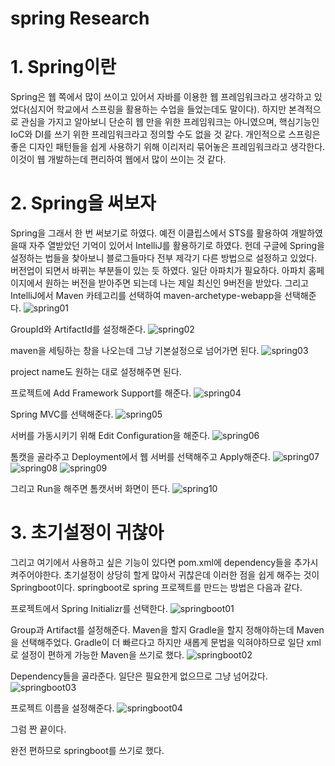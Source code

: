 spring Research
==============

# 1. Spring이란
Spring은 웹 쪽에서 많이 쓰이고 있어서 자바를 이용한 웹 프레임워크라고 생각하고 있었다(심지어 학교에서 스프링을 활용하는 수업을 들었는데도 말이다). 하지만 본격적으로 관심을 가지고 알아보니 단순히 웹 만을 위한 프레임워크는 아니였으며, 핵심기능인 IoC와 DI를 쓰기 위한 프레임워크라고 정의할 수도 없을 것 같다. 개인적으로 스프링은 좋은 디자인 패턴들을 쉽게 사용하기 위해 이리저리 묶어놓은 프레임워크라고 생각한다. 이것이 웹 개발하는데 편리하여 웹에서 많이 쓰이는 것 같다.

# 2. Spring을 써보자
Spring을 그래서 한 번 써보기로 하였다. 예전 이클립스에서 STS를 활용하여 개발하였을때 자주 열받았던 기억이 있어서 IntelliJ를 활용하기로 하였다. 헌데 구글에 Spring을 설정하는 법들을 찾아보니 블로그들마다 전부 제각기 다른 방법으로 설정하고 있었다. 버전업이 되면서 바뀌는 부분들이 있는 듯 하였다. 일단 아파치가 필요하다. 아파치 홈페이지에서 원하는 버전을 받아주면 되는데 나는 제일 최신인 9버전을 받았다. 그리고 IntelliJ에서 Maven 카테고리를 선택하여 maven-archetype-webapp을 선택해준다. 
![spring01](https://github.com/cosmicb0y/images/2-spring/spring01.png)

GroupId와 ArtifactId를 설정해준다. 
![spring02](https://github.com/cosmicb0y/images/2-spring/spring02.png)

maven을 세팅하는 창을 나오는데 그냥 기본설정으로 넘어가면 된다. 
![spring03](https://github.com/cosmicb0y/images/2-spring/spring03.png)

project name도 원하는 대로 설정해주면 된다.

프로젝트에 Add Framework Support를 해준다.
![spring04](https://github.com/cosmicb0y/images/2-spring/spring04.png)

Spring MVC를 선택해준다.
![spring05](https://github.com/cosmicb0y/images/2-spring/spring05.png)

서버를 가동시키기 위해 Edit Configuration을 해준다.
![spring06](https://github.com/cosmicb0y/images/2-spring/spring06.png)

톰캣을 골라주고 Deployment에서 웹 서버를 선택해주고 Apply해준다.
![spring07](https://github.com/cosmicb0y/images/2-spring/spring07.png)
![spring08](https://github.com/cosmicb0y/images/2-spring/spring08.png)
![spring09](https://github.com/cosmicb0y/images/2-spring/spring09.png)

그리고 Run을 해주면 톰캣서버 화면이 뜬다.
![spring10](https://github.com/cosmicb0y/images/2-spring/spring10.png)


# 3. 초기설정이 귀찮아
그리고 여기에서 사용하고 싶은 기능이 있다면 pom.xml에 dependency들을 추가시켜주어야한다. 초기설정이 상당히 할게 많아서 귀찮은데 이러한 점을 쉽게 해주는 것이 Springboot이다. springboot로 spring 프로젝트를 만드는 방법은 다음과 같다.

프로젝트에서 Spring Initializr를 선택한다.
![springboot01](https://github.com/cosmicb0y/images/3-springboot/springboot1.png)

Group과 Artifact를 설정해준다. Maven을 할지 Gradle을 할지 정해야하는데 Maven을 선택해주었다. Gradle이 더 빠르다고 하지만 새롭게 문법을 익혀야하므로 일단 xml로 설정이 편하게 가능한 Maven을 쓰기로 했다.
![springboot02](https://github.com/cosmicb0y/images/3-springboot/springboot2.png)

Dependency들을 골라준다. 일단은 필요한게 없으므로 그냥 넘어갔다.
![springboot03](https://github.com/cosmicb0y/images/3-springboot/springboot3.png)

프로젝트 이름을 설정해준다.
![springboot04](https://github.com/cosmicb0y/images/3-springboot/springboot4.png)

그럼 짠 끝이다.

완전 편하므로 springboot를 쓰기로 했다.